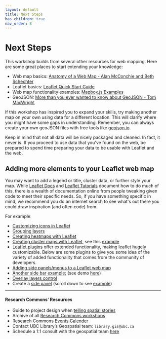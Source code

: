 ```yaml
---
layout: default
title: Next Steps
has_children: true
nav_order: 8
---
```

# Next Steps
This workshop builds from several other resources for web mapping. Here are some great places to start extending your knowledge:

 - Web map basics: [Anatomy of a Web Map - Alan McConchie and Beth Schechter](http://maptime.io/anatomy-of-a-web-map/)    
 - Leaflet basics: [Leaflet Quick Start Guide](https://leafletjs.com/examples/quick-start/)   
 - Web map functionality examples: [Mapbox.js Examples](https://docs.mapbox.com/mapbox.js/example/v1.0.0/)    
 - GeoJSON: [More than you ever wanted to know about GeoJSON - Tom MacWright](https://macwright.org/2015/03/23/geojson-second-bite.html)

If this workshop has inspired you to expand your skills, try making another map on your own using data for a different location. This will clarify where you might have some gaps in understanding. Remember, you can always create your own geoJSON files with free tools like [geojson.io](http://geojson.io).

Keep in mind that not all data will be nicely packaged and cleaned. In fact, it never is. If you proceed to use data that you've found on the web, be prepared to spend time preparing your data to be usable with Leaflet and the web.


## Adding more elements to your Leaflet web map
You may want to add a legend or title, cluster data, or further style your map. While [Leaflet Docs](https://leafletjs.com/reference.html) and [Leaflet Tutorials](https://leafletjs.com/examples.html) document how to do much of this, there is a wealth of documentation online from people tweaking given code to meet their specific needs. So, if you have something specific in mind, we recommend you do an internet search to see what's out there you could draw inspiration (and often code) from. 

For example:
 - [Customizing icons in Leaflet](https://leafletjs.com/examples/choropleth/)
 - [Grouping layers](https://leafletjs.com/examples/layers-control/)
 - [Creating heatmaps with Leaflet](https://leafletjs.com/plugins.html#heatmaps)
 - [Creating cluster maps with Leaflet](https://github.com/Leaflet/Leaflet.markercluster), see this [example](https://leaflet.github.io/Leaflet.markercluster/example/marker-clustering-realworld.388.html)
 - [Leaflet plugins](https://leafletjs.com/plugins.html) offer extended functionality, making leaflet hugely customizable. Below are some plugins to give you some idea of the variety of added functionality that comes from the community of developers. 
 - [Adding side panels/menus to a Leaflet web map](https://unbam.github.io/Leaflet.SlideMenu/)
 - [Another side bar example](https://github.com/noerw/leaflet-sidebar-v2); (see demo [here](https://noerw.github.io/leaflet-sidebar-v2/examples/))
 - [Overlay layers control](https://leafletjs.com/examples/layers-control/)
 - Create a [side panel](https://github.com/maxwell-ilai/Leaflet.SidePanel) (scroll down to see [example](https://maxwell-ilai.github.io/Leaflet.SidePanel/examples/))

<!-- ^^ could do demo about the above, and cite references drawn from...  -->


----
#### Research Commons' Resources 
- Guide to project design when [telling spatial stories](https://ubc-library-rc.github.io/gis-spatial-stories/)
- Archive of all [Research Commons workshops](https://ubc-library-rc.github.io/)
- Research Commons [Events Calender](https://researchcommons.library.ubc.ca/workshops/)
- Contact UBC Library’s Geospatial team: `library.gis@ubc.ca`
- Schedule a 1:1 consult with the geospatial team [here](https://libcal.library.ubc.ca/appointments/research_commons#s-lc-public-pt)



